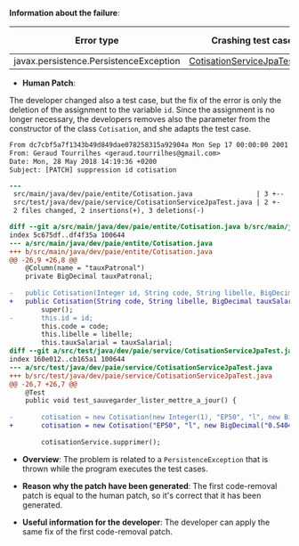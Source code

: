 **Information about the failure**:

| Error type   | Crashing test case | Changed file by jKali |
|--------------|-------------------|----------------------------|
| javax.persistence.PersistenceException | [CotisationServiceJpaTest.java](https://github.com/repairnator/repairnator-experiments-one-erroring-test-case/blob/2ae47304966586bd5b33c3d4b6fb4e06f95c4058/src/test/java/dev/paie/service/CotisationServiceJpaTest.java#L33)| [Cotisation.java](https://github.com/repairnator/repairnator-experiments-one-erroring-test-case/blob/2ae47304966586bd5b33c3d4b6fb4e06f95c4058/src/main/java/dev/paie/entite/Cotisation.java#L31)|

- **Human Patch**:

The developer changed also a test case, but the fix of the error is only the deletion of the assignment to the variable `id`. Since the assignment is no longer necessary, the developers removes also the parameter from the constructor of the class `Cotisation`, and she adapts the test case.

```diff
From dc7cbf5a7f1343b49d849dae078258315a92904a Mon Sep 17 00:00:00 2001
From: Geraud Tourrilhes <geraud.tourrilhes@gmail.com>
Date: Mon, 28 May 2018 14:19:36 +0200
Subject: [PATCH] suppression id cotisation

---
 src/main/java/dev/paie/entite/Cotisation.java                | 3 +--
 src/test/java/dev/paie/service/CotisationServiceJpaTest.java | 2 +-
 2 files changed, 2 insertions(+), 3 deletions(-)

diff --git a/src/main/java/dev/paie/entite/Cotisation.java b/src/main/java/dev/paie/entite/Cotisation.java
index 5c675df..df4f35a 100644
--- a/src/main/java/dev/paie/entite/Cotisation.java
+++ b/src/main/java/dev/paie/entite/Cotisation.java
@@ -26,9 +26,8 @@
 	@Column(name = "tauxPatronal")
 	private BigDecimal tauxPatronal;
 
-	public Cotisation(Integer id, String code, String libelle, BigDecimal tauxSalarial, BigDecimal tauxPatronal) {
+	public Cotisation(String code, String libelle, BigDecimal tauxSalarial, BigDecimal tauxPatronal) {
 		super();
-		this.id = id;
 		this.code = code;
 		this.libelle = libelle;
 		this.tauxSalarial = tauxSalarial;
diff --git a/src/test/java/dev/paie/service/CotisationServiceJpaTest.java b/src/test/java/dev/paie/service/CotisationServiceJpaTest.java
index 160e012..cb165a1 100644
--- a/src/test/java/dev/paie/service/CotisationServiceJpaTest.java
+++ b/src/test/java/dev/paie/service/CotisationServiceJpaTest.java
@@ -26,7 +26,7 @@
 	@Test
 	public void test_sauvegarder_lister_mettre_a_jour() {
 
-		cotisation = new Cotisation(new Integer(1), "EP50", "l", new BigDecimal("0.54045"), new BigDecimal("0.1478"));
+		cotisation = new Cotisation("EP50", "l", new BigDecimal("0.54045"), new BigDecimal("0.1478"));
 
 		cotisationService.supprimer();
 ```
 
 - **Overview**: The problem is related to a `PersistenceException` that is thrown while the program executes the test cases.

- **Reason why the patch have been generated**: The first code-removal patch is equal to the human patch, so it's correct that it has been generated.

- **Useful information for the developer**: The developer can apply the same fix of the first code-removal patch.
